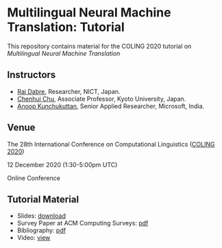 # Multilingual Neural Machine Translation: Tutorial

This repository contains material for the COLING 2020 tutorial on _Multilingual Neural Machine Translation_


## Instructors

- [Raj Dabre](https://prajdabre.wixsite.com/prajdabre), Researcher, NICT, Japan. 
- [Chenhui Chu](http://researchmap.jp/chu/?lang=en), Associate Professor, Kyoto University, Japan. 
- [Anoop Kunchukuttan](http://anoopk.in), Senior Applied Researcher, Microsoft, India. 

## Venue 

The 28th International Conference on Computational Linguistics ([COLING 2020](https://coling2020.org))

12 December 2020 (1:30-5:00pm UTC)

Online Conference

## Tutorial Material

- Slides: [download](https://github.com/anoopkunchukuttan/multinmt_tutorial_coling2020/blob/main/Multilingual%20Neural%20Machine%20Translation.pdf)
- Survey Paper at ACM Computing Surveys: [pdf](https://dl.acm.org/doi/pdf/10.1145/3406095)
- Bibliography: [pdf](mnmt_bibliography.pdf)
- Video: [view](https://www.youtube.com/watch?v=BdZeN-6TYzs)

